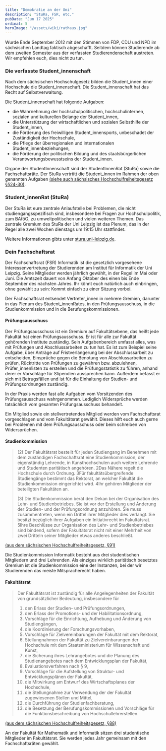 ```yaml
---
title: "Demokratie an der Uni"
description: "StuRa, FSR, etc."
pubDate: "Jun 17 2025"
ordinal: 5
heroImage: "/assets/wiki/rathaus.jpg"
---
```


Wurde Ende September 2012 mit den Stimmen von FDP, CDU und NPD im sächsischen Landtag faktisch abgeschafft. Seitdem können Studierende ab dem zweiten Semester aus der verfassten Studierendenschaft austreten. Wir empfehlen euch, dies nicht zu tun.

### Die verfasste Student_innenschaft

Nach dem sächsischen Hochschulgesetz bilden die Student_innen einer Hochschule die Student_innenschaft. Die Student_innenschaft hat das Recht auf Selbstverwaltung.

Die Student_innenschaft hat folgende Aufgaben:

- die Wahrnehmung der hochschulpolitischen, hochschulinternen, sozialen und kulturellen Belange der Student_innen,
- die Unterstützung der wirtschaftlichen und sozialen Selbsthilfe der Student_innen,
- die Förderung des freiwilligen Student_innensports, unbeschadet der Zuständigkeit der Hochschule,
- die Pflege der überregionalen und internationalen Student_innenbeziehungen,
- die Förderung der politischen Bildung und des staatsbürgerlichen Verantwortungsbewusstseins der Student_innen.

Organe der StudentInnenschaft sind der StudentInnenRat (StuRa) sowie die Fachschaftsräte. Der StuRa vertrtitt die Student_innen im Rahmen der oben genannten Aufgaben [(siehe auch sächsisches Hochschulfreiheitsgesetz §§24-30)](https://www.revosax.sachsen.de/vorschrift/10562-Saechsisches_Hochschulfreiheitsgesetz#p24).

### Student_innenRat (StuRa)

Der StuRa ist eure zentrale Anlaufstelle bei Problemen, die nicht studiengangsspezifisch sind, insbesondere bei Fragen zur Hochschulpolitik, zum BAföG, zu umweltpolitischen und vielen weiteren Themen. Das zentrale Gremium des StuRa der Uni Leipzig ist das Plenum, das in der Regel alle zwei Wochen dienstags um 19:15 Uhr stattfindet.

Weitere Informationen gibts unter [stura.uni-leipzig.de](https://stura.uni-leipzig.de).

### Dein Fachschaftsrat

Der Fachschaftsrat (FSR) Informatik ist die gesetzlich vorgesehene Interessenvertretung der Studierenden am Institut für Informatik der Uni Leipzig. Seine Mitglieder werden jährlich gewählt, in der Regel im Mai oder Juni. Die Amtszeit dauert von Anfang Oktober des einen bis Ende September des nächsten Jahres. Ihr könnt euch natürlich auch einbringen, ohne gewählt zu sein: Kommt einfach zu einer Sitzung vorbei.

Der Fachschaftsrat entsendet Vertreter_innen in mehrere Gremien, darunter in das Plenum des Student_innenRates, in den Prüfungsausschuss, in die Studienkommission und in die Berufungskommissionen.

#### Prüfungsausschuss

Der Prüfungsausschuss ist ein Gremium auf Fakultätsebene, das heißt jede Fakultät hat einen Prüfungsausschuss. Er ist für alle zur Fakultät gehörenden Institute zuständig. Sein Aufgabenbereich umfasst alles, was mit Prüfungen und Abschlussarbeiten zu tun hat. Es ist zum Beispiel seine Aufgabe, über Anträge auf Fristverlängerung bei der Abschlussarbeit zu entscheiden, Einsprüche gegen die Benotung von Abschlussarbeiten zu prüfen, Rücktritte von Prüfungen zu gewähren bzw. abzulehnen, Prüfer_innenlisten zu erstellen und die Prüfungsstatistik zu führen, anhand derer er Vorschläge für Stipendien aussprechen kann. Außerdem befasst er sich mit Betrugsfällen und ist für die Einhaltung der Studien- und Prüfungsordnungen zuständig.

In der Praxis werden fast alle Aufgaben vom Vorsitzenden des Prüfungsausschuss wahrgenommen. Lediglich Widersprüche werden tatsächlich vom gesamten Prüfungsausschuss behandelt.

Ein Mitglied sowie ein stellvertretendes Mitglied werden vom Fachschaftsrat vorgeschlagen und vom Fakultätsrat gewählt. Dieses hilft euch auch gerne bei Problemen mit dem Prüfungsausschuss oder beim schreiben von Widersprüchen.

#### Studienkommission

> (2) Der Fakultätsrat bestellt für jeden Studiengang im Benehmen mit dem zuständigen Fachschaftsrat eine Studienkommission, der eigenständig Lehrende, in Kunsthochschulen auch weitere Lehrende und Studenten paritätisch angehören. 2Das Nähere regelt die Hochschule durch Ordnung. 3Für fakultätsübergreifende Studiengänge bestimmt das Rektorat, an welcher Fakultät die Studienkommission eingerichtet wird. 4Ihr gehören Mitglieder der beteiligten Fakultäten an.
>
> (3) Die Studienkommission berät den Dekan bei der Organisation des Lehr- und Studienbetriebes. Sie ist vor der Erstellung und Änderung der Studien- und der Prüfungsordnung anzuhören. Sie muss zusammentreten, wenn ein Drittel ihrer Mitglieder dies verlangt. Sie besitzt bezüglich ihrer Aufgaben ein Initiativrecht im Fakultätsrat. 5Ihre Beschlüsse zur Organisation des Lehr- und Studienbetriebes sind bindend, sofern der Fakultätsrat nicht mit einer Mehrheit von zwei Dritteln seiner Mitglieder etwas anderes beschließt.

[(aus dem sächsischen Hochschulfreiheitsgesetz, §91)](https://www.revosax.sachsen.de/vorschrift/10562-Saechsisches_Hochschulfreiheitsgesetz#p91)

Die Studienkommission Informatik besteht aus drei studentischen Mitgliedern und drei Lehrenden. Als einziges wirklich paritätisch besetztes Gremium ist die Studienkommission eine der Instanzen, bei der wir Studierenden das meiste Mitspracherecht haben.

#### Fakultätsrat

> Der Fakultätsrat ist zuständig für alle Angelegenheiten der Fakultät von grundsätzlicher Bedeutung, insbesondere für
>
> 1. den Erlass der Studien- und Prüfungsordnungen,
> 2. den Erlass der Promotions- und der Habilitationsordnung,
> 3. Vorschläge für die Einrichtung, Aufhebung und Änderung von Studiengängen,
> 4. die Koordinierung der Forschungsvorhaben,
> 5. Vorschläge für Zielvereinbarungen der Fakultät mit dem Rektorat,
> 6. Stellungnahmen der Fakultät zu Zielvereinbarungen der Hochschule mit dem Staatsministerium für Wissenschaft und Kunst,
> 7. die Sicherung ihres Lehrangebotes und die Planung des Studienangebotes nach dem Entwicklungsplan der Fakultät,
> 8. Evaluationsverfahren nach § 9,
> 9. Vorschläge für die Aufstellung von Struktur- und Entwicklungsplänen der Fakultät,
> 10. die Mitwirkung am Entwurf des Wirtschaftsplanes der Hochschule,
> 11. die Stellungnahme zur Verwendung der der Fakultät zugewiesenen Stellen und Mittel,
> 12. die Durchführung der Studienfachberatung,
> 13. die Besetzung der Berufungskommissionen und Vorschläge für die Funktionsbeschreibung von Hochschullehrerstellen.

[(aus dem sächsischen Hochschulfreiheitsgesetz, §88)](https://www.revosax.sachsen.de/vorschrift/10562-Saechsisches_Hochschulfreiheitsgesetz#p88)

An der Fakultät für Mathematik und Informatik sitzen drei studentische Mitglieder im Fakultätsrat. Sie werden jedes Jahr gemeinsam mit den Fachschaftsräten gewählt.
